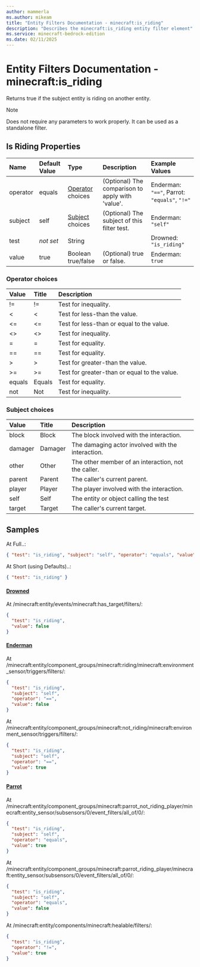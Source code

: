 ```yaml
---
author: mammerla
ms.author: mikeam
title: "Entity Filters Documentation - minecraft:is_riding"
description: "Describes the minecraft:is_riding entity filter element"
ms.service: minecraft-bedrock-edition
ms.date: 02/11/2025 
---
```


# Entity Filters Documentation - minecraft:is_riding

Returns true if the subject entity is riding on another entity.

> [!Note]
> Does not require any parameters to work properly. It can be used as a standalone filter.


## Is Riding Properties

|Name       |Default Value |Type |Description |Example Values |
|:----------|:-------------|:----|:-----------|:------------- |
| operator | equals | [Operator](#operator-choices) choices | (Optional) The comparison to apply with 'value'. | Enderman: `"=="`, Parrot: `"equals"`, `"!="` | 
| subject | self | [Subject](#subject-choices) choices | (Optional) The subject of this filter test. | Enderman: `"self"` | 
| test | *not set* | String |  | Drowned: `"is_riding"` | 
| value | true | Boolean true/false | (Optional) true or false. | Enderman: `true` | 

### Operator choices

|Value       |Title |Description |
|:-----------|:-----|:-----------|
| != | != | Test for inequality.|
| < | < | Test for less-than the value.|
| <= | <= | Test for less-than or equal to the value.|
| <> | <> | Test for inequality.|
| = | = | Test for equality.|
| == | == | Test for equality.|
| > | > | Test for greater-than the value.|
| >= | >= | Test for greater-than or equal to the value.|
| equals | Equals | Test for equality.|
| not | Not | Test for inequality.|

### Subject choices

|Value       |Title |Description |
|:-----------|:-----|:-----------|
| block | Block | The block involved with the interaction.|
| damager | Damager | The damaging actor involved with the interaction.|
| other | Other | The other member of an interaction, not the caller.|
| parent | Parent | The caller's current parent.|
| player | Player | The player involved with the interaction.|
| self | Self | The entity or object calling the test|
| target | Target | The caller's current target.|

## Samples

At Full..: 

```json
{ "test": "is_riding", "subject": "self", "operator": "equals", "value": "true" }
```

At Short (using Defaults)..: 

```json
{ "test": "is_riding" }
```

#### [Drowned](https://github.com/Mojang/bedrock-samples/tree/preview/behavior_pack/entities/drowned.json)

At /minecraft:entity/events/minecraft:has_target/filters/: 

```json
{
  "test": "is_riding",
  "value": false
}
```

#### [Enderman](https://github.com/Mojang/bedrock-samples/tree/preview/behavior_pack/entities/enderman.json)

At /minecraft:entity/component_groups/minecraft:riding/minecraft:environment_sensor/triggers/filters/: 

```json
{
  "test": "is_riding",
  "subject": "self",
  "operator": "==",
  "value": false
}
```

At /minecraft:entity/component_groups/minecraft:not_riding/minecraft:environment_sensor/triggers/filters/: 

```json
{
  "test": "is_riding",
  "subject": "self",
  "operator": "==",
  "value": true
}
```

#### [Parrot](https://github.com/Mojang/bedrock-samples/tree/preview/behavior_pack/entities/parrot.json)

At /minecraft:entity/component_groups/minecraft:parrot_not_riding_player/minecraft:entity_sensor/subsensors/0/event_filters/all_of/0/: 

```json
{
  "test": "is_riding",
  "subject": "self",
  "operator": "equals",
  "value": true
}
```

At /minecraft:entity/component_groups/minecraft:parrot_riding_player/minecraft:entity_sensor/subsensors/0/event_filters/all_of/0/: 

```json
{
  "test": "is_riding",
  "subject": "self",
  "operator": "equals",
  "value": false
}
```

At /minecraft:entity/components/minecraft:healable/filters/: 

```json
{
  "test": "is_riding",
  "operator": "!=",
  "value": true
}
```
